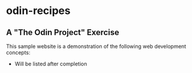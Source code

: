# odin-recipes
## A "The Odin Project" Exercise

This sample website is a demonstration of the following web development concepts:
- Will be listed after completion
